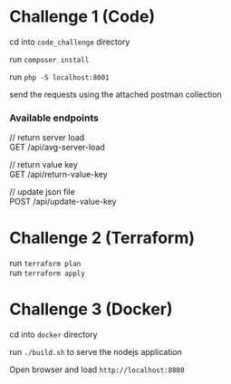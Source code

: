 # Challenge 1 (Code)

cd into `code_challenge` directory

run `composer install`

run `php -S localhost:8001`

send the requests using the attached postman collection

### Available endpoints

// return server load\
GET /api/avg-server-load

// return value key\
GET /api/return-value-key

// update json file\
POST /api/update-value-key

# Challenge 2 (Terraform)

run `terraform plan`\
run `terraform apply`

# Challenge 3 (Docker)

cd into `docker` directory

run `./build.sh` to serve the nodejs application

Open browser and load `http://localhost:8080`